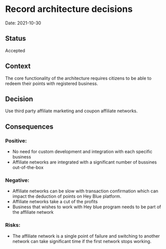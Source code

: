 # Record architecture decisions
Date: 2021-10-30

## Status
Accepted

## Context
The core functionality of the architecture requires citizens to be able to redeem their points with registered business.

## Decision
Use third party affiliate marketing and coupon affiliate networks.

## Consequences

### Positive:
- No need for custom development and integration with each specific business
- Affiliate networks are integrated with a significant number of bussines out-of-the-box

### Negative:
- Affiliate networks can be slow with transaction confirmation which can impact the deduction of points on Hey Blue platform.
- Affiliate networks take a cut of the profits
- Business that wishes to work with Hey blue program needs to be part of the affiliate network

### Risks:
- The affiliate network is a single point of failure and switching to another network can take significant time if the first network stops working.